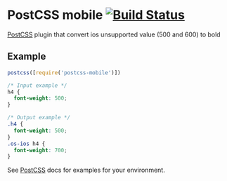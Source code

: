 # PostCSS mobile [![Build Status](https://travis-ci.org/iamvdo/postcss-mobile.svg)](https://travis-ci.org/iamvdo/postcss-mobile)

[PostCSS](https://github.com/postcss/postcss) plugin that convert ios unsupported value (500 and 600) to bold

## Example

```js
postcss([require('postcss-mobile')])
```

```css
/* Input example */
h4 {
  font-weight: 500;
}
```

```css
/* Output example */
.h4 {
  font-weight: 500;
}
.os-ios h4 {
  font-weight: 700;
}
```

See [PostCSS](https://github.com/postcss/postcss) docs for examples for your environment.
